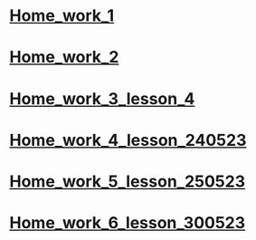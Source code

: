 # [Home_work_1](https://marynakarpenko.github.io/Frontend_Home_works/FE_Home_work_1/index.html)
# [Home_work_2](https://marynakarpenko.github.io/Frontend_Home_works/FE_Home_work_2/index.html)
# [Home_work_3_lesson_4](https://marynakarpenko.github.io/Frontend_Home_works/FE_Home_work_3_lesson_4/intex.html)
# [Home_work_4_lesson_240523](https://marynakarpenko.github.io/Frontend_Home_works/FE_Home_work_4_Lesson_240523/index.html)
# [Home_work_5_lesson_250523](https://marynakarpenko.github.io/Frontend_Home_works/FE_Home_work_5_lesson_250523/index.html)
# [Home_work_6_lesson_300523](https://marynakarpenko.github.io/Frontend_Home_works/FE_Home_work_6_lesson_300523/index.html)

